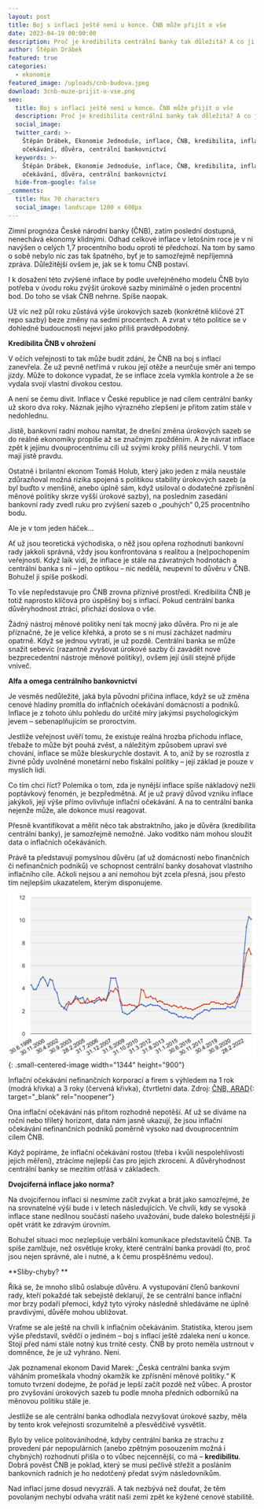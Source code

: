 ```yaml
---
layout: post
title: Boj s inflací ještě není u konce. ČNB může přijít o vše
date: 2023-04-19 00:00:00
description: Proč je kredibilita centrální banky tak důležitá? A co ji může poškodit?
author: Štěpán Drábek
featured: true
categories:
  - ekonomie
featured_image: /uploads/cnb-budova.jpeg
download: 3cnb-muze-prijit-o-vse.png
seo:
  title: Boj s inflací ještě není u konce. ČNB může přijít o vše
  description: Proč je kredibilita centrální banky tak důležitá? A co ji může poškodit?
  social_image:
  twitter_card: >-
    Štěpán Drábek, Ekonomie Jednoduše, inflace, ČNB, kredibilita, inflační
    očekávání, důvěra, centrální bankovnictví
  keywords: >-
    Štěpán Drábek, Ekonomie Jednoduše, inflace, ČNB, kredibilita, inflační
    očekávání, důvěra, centrální bankovnictví
  hide-from-google: false
_comments:
  title: Max 70 characters
  social_image: landscape 1200 x 600px
---
```

Zimní prognóza České národní banky (ČNB), zatím poslední dostupná, nenechává ekonomy klidnými. Odhad celkové inflace v letošním roce je v ní navýšen o celých 1,7 procentního bodu oproti té předchozí. Na tom by samo o sobě nebylo nic zas tak špatného, byť je to samozřejmě nepříjemná zpráva. Důležitější ovšem je, jak se k tomu ČNB postaví.

I k dosažení této zvýšené inflace by podle uveřejněného modelu ČNB bylo potřeba v úvodu roku zvýšit úrokové sazby minimálně o jeden procentní bod. Do toho se však ČNB nehrne. Spíše naopak.

Už víc než půl roku zůstává výše úrokových sazeb (konkrétně klíčové 2T repo sazby) beze změny na sedmi procentech. A zvrat v této politice se v dohledné budoucnosti nejeví jako příliš pravděpodobný.

**Kredibilita ČNB v ohrožení**

V očích veřejnosti to tak může budit zdání, že ČNB na boj s inflací zanevřela. Že už pevně netřímá v rukou její otěže a neurčuje směr ani tempo jízdy. Může to dokonce vypadat, že se inflace zcela vymkla kontrole a že se vydala svojí vlastní divokou cestou.

A není se čemu divit. Inflace v České republice je nad cílem centrální banky už skoro dva roky. Náznak jejího výrazného zlepšení je přitom zatím stále v nedohlednu.

Jistě, bankovní radní mohou namítat, že dnešní změna úrokových sazeb se do reálné ekonomiky propíše až se značným zpožděním. A že návrat inflace zpět k jejímu dvouprocentnímu cíli už svými kroky příliš neurychlí. V tom mají jistě pravdu.

Ostatně i brilantní ekonom Tomáš Holub, který jako jeden z mála neustále zdůrazňoval možná rizika spojená s politikou stability úrokových sazeb (a byl buďto v menšině, anebo úplně sám, když usiloval o dodatečné zpřísnění měnové politiky skrze vyšší úrokové sazby), na posledním zasedání bankovní rady zvedl ruku pro zvýšení sazeb o „pouhých“ 0,25 procentního bodu.

Ale je v tom jeden háček...

Ať už jsou teoretická východiska, o něž jsou opřena rozhodnutí bankovní rady jakkoli správná, vždy jsou konfrontována s realitou a (ne)pochopením veřejnosti. Když laik vidí, že inflace je stále na závratných hodnotách a centrální banka s ní – jeho optikou – nic nedělá, neupevní to důvěru v ČNB. Bohužel ji spíše poškodí.

To vše nepředstavuje pro ČNB zrovna příznivé prostředí. Kredibilita ČNB je totiž naprosto klíčová pro úspěšný boj s inflací. Pokud centrální banka důvěryhodnost ztrácí, přichází doslova o vše.

Žádný nástroj měnové politiky není tak mocný jako důvěra. Pro ni je ale příznačné, že je velice křehká, a proto se s ní musí zacházet nadmíru opatrně. Když se jednou vytratí, je už pozdě. Centrální banka se může snažit sebevíc (razantně zvyšovat úrokové sazby či zavádět nové bezprecedentní nástroje měnové politiky), ovšem její úsilí stejně přijde vniveč.

**Alfa a omega centrálního bankovnictví**

Je vesměs nedůležité, jaká byla původní příčina inflace, když se už změna cenové hladiny promítla do inflačních očekávání domácností a podniků. Inflace je z tohoto úhlu pohledu do určité míry jakýmsi psychologickým jevem – sebenaplňujícím se proroctvím.

Jestliže veřejnost uvěří tomu, že existuje reálná hrozba příchodu inflace, třebaže to může být pouhá zvěst, a náležitým způsobem upraví své chování, inflace se může bleskurychle dostavit. A to, aniž by se rozrostla z živné půdy uvolněné monetární nebo fiskální politiky – její základ je pouze v myslích lidí.

Co tím chci říct? Polemika o tom, zda je nynější inflace spíše nákladový nežli poptávkový fenomén, je bezpředmětná. Ať je už pravý důvod vzniku inflace jakýkoli, její výše přímo ovlivňuje inflační očekávání. A na to centrální banka nejenže může, ale dokonce musí reagovat.

Přesně kvantifikovat a měřit něco tak abstraktního, jako je důvěra (kredibilita centrální banky), je samozřejmě nemožné. Jako vodítko nám mohou sloužit data o inflačních očekáváních.

Právě ta představují pomyslnou důvěru (ať už domácností nebo finančních či nefinančních podniků) ve schopnost centrální banky dosahovat vlastního inflačního cíle. Ačkoli nejsou a ani nemohou být zcela přesná, jsou přesto tím nejlepším ukazatelem, kterým disponujeme.

![](/uploads/infl-oc.png){: .small-centered-image width="1344" height="900"}

Inflační očekávání nefinančních korporací a firem s výhledem na 1 rok (modrá křivka) a 3 roky (červená křivka), čtvrtletní data. Zdroj:&nbsp;[ČNB, ARAD](https://www.cnb.cz/cnb/STAT.ARADY_PKG.VYSTUP?p_period=1&amp;p_sort=2&amp;p_des=50&amp;p_sestuid=21937&amp;p_uka=1%2C2&amp;p_strid=ACAB&amp;p_od=199906&amp;p_do=202212&amp;p_lang=CS&amp;p_format=4&amp;p_decsep=%2C){: target="_blank" rel="noopener"}

Ona inflační očekávání nás přitom rozhodně nepotěší. Ať už se díváme na roční nebo tříletý horizont, data nám jasně ukazují, že jsou inflační očekávání nefinančních podniků poměrně vysoko nad dvouprocentním cílem ČNB.

Když popíráme, že inflační očekávání rostou (třeba i kvůli nespolehlivosti jejich měření), ztrácíme nejlepší čas pro jejich zkrocení. A důvěryhodnost centrální banky se mezitím otřásá v základech.

**Dvojciferná inflace jako norma?**

Na dvojcifernou inflaci si nesmíme začít zvykat a brát jako samozřejmé, že na srovnatelné výši bude i v letech následujících. Ve chvíli, kdy se vysoká inflace stane nedílnou součástí našeho uvažování, bude daleko bolestnější ji opět vrátit ke zdravým úrovním.

Bohužel situaci moc nezlepšuje verbální komunikace představitelů ČNB. Ta spíše zamlžuje, než osvětluje kroky, které centrální banka provádí (to, proč jsou nejen správné, ale i nutné, a k čemu prospěšnému vedou).

**Sliby-chyby? **

Říká se, že mnoho slibů oslabuje důvěru. A vystupování členů bankovní rady, kteří pokaždé tak sebejistě deklarují, že se centrální bance inflační mor brzy podaří přemoci, když tyto výroky následně shledáváme ne úplně pravdivými, důvěře mohou ubližovat.

Vraťme se ale ještě na chvíli k inflačním očekáváním. Statistika, kterou jsem výše představil, svědčí o jediném – boj s inflací ještě zdaleka není u konce. Stojí před námi stále notný kus trnité cesty. ČNB by proto neměla ustrnout v domněnce, že je už vyhráno. Není.

Jak poznamenal ekonom David Marek: „Česká centrální banka svým váháním promeškala vhodný okamžik ke zpřísnění měnové politiky.“ K tomuto tvrzení dodejme, že pořád je lepší začít pozdě než vůbec. A prostor pro zvyšování úrokových sazeb tu podle mnoha předních odborníků na měnovou politiku stále je.

Jestliže se ale centrální banka odhodlala nezvyšovat úrokové sazby, měla by tento krok veřejnosti srozumitelně a přesvědčivě vysvětlit.

Bylo by velice politováníhodné, kdyby centrální banka ze strachu z provedení pár nepopulárních (anebo zpětným posouzením možná i chybných) rozhodnutí přišla o to vůbec nejcennější, co má –&nbsp;**kredibilitu**. Dobrá pověst ČNB je poklad, který se musí pečlivě střežit a posláním bankovních radních je ho nedotčený předat svým následovníkům.

Nad inflací jsme dosud nevyzráli. A tak nezbývá než doufat, že těm povolaným nechybí odvaha vrátit naši zemi zpět ke kýžené cenové stabilitě.